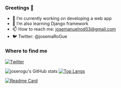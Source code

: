 ### Greetings 👋

- 🔭 I’m currently working on developing a web app
- 🌱 I’m also learning Django framework
- 📫 How to reach me: josemanuelrod03@gmail.com
- :bird: Twitter: @josemaRoGue
<h3>Where to find me</h3>
<p><a href="https://twitter.com/josemaRoGue" target="_blank"><img alt="Twitter" src="https://img.shields.io/badge/twitter-%231DA1F2.svg?&style=for-the-badge&logo=twitter&logoColor=white" /></a>
</p>

![joserogu's GitHub stats](https://github-readme-stats.vercel.app/api?username=joserogu&show_icons=true&theme=bear) [![Top Langs](https://github-readme-stats.vercel.app/api/top-langs/?username=joserogu&layout=compact&theme=bear)](https://github.com/joserogu)

[![Readme Card](https://github-readme-stats.vercel.app/api/pin/?username=joserogu&repo=GAMESEEKER&theme=bear)](https://github.com/joserogu/GAMESEEKER)
